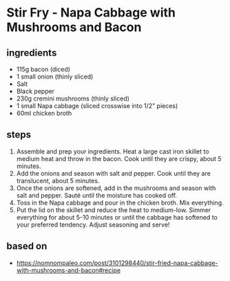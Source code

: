 # Stir Fry - Napa Cabbage with Mushrooms and Bacon

## ingredients

- 115g bacon (diced)
- 1 small onion (thinly sliced)
- Salt
- Black pepper
- 230g cremini mushrooms (thinly sliced)
- 1 small Napa cabbage (sliced crosswise into 1/2" pieces)
- 60ml chicken broth

## steps

1. Assemble and prep your ingredients. Heat a large cast iron skillet to medium heat and throw in the bacon. Cook until they are crispy, about 5 minutes.
2. Add the onions and season with salt and pepper. Cook until they are translucent, about 5 minutes.
3. Once the onions are softened, add in the mushrooms and season with salt and pepper. Sauté until the moisture has cooked off.
4. Toss in the Napa cabbage and pour in the chicken broth. Mix everything.
5. Put the lid on the skillet and reduce the heat to medium-low. Simmer everything for about 5-10 minutes or until the cabbage has softened to your preferred tendency. Adjust seasoning and serve!

## based on

- https://nomnompaleo.com/post/3101298440/stir-fried-napa-cabbage-with-mushrooms-and-bacon#recipe

